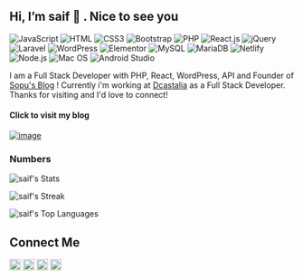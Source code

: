 ## Hi, I’m saif 👋 . Nice to see you

![JavaScript](https://img.shields.io/badge/JavaScript-F7DF1E?style=flat-square&logo=javascript&logoColor=black)
![HTML](https://img.shields.io/badge/HTML5-E34F26?style=flat-square&logo=html5&logoColor=white)
![CSS3](https://img.shields.io/badge/CSS3-1572B6?style=flat-square&logo=css3&logoColor=white)
![Bootstrap](https://img.shields.io/badge/Bootstrap-563D7C?style=flat-square&logo=bootstrap&logoColor=white)
![PHP](https://img.shields.io/badge/PHP-777BB4?style=flat-square&logo=php&logoColor=white)
![React.js](https://img.shields.io/badge/React.js-0081CB?style=flat-square&logo=react&logoColor=61DAFB)
![jQuery](https://img.shields.io/badge/jQuery-0769AD?style=flat-square&logo=jquery&logoColor=white)
![Laravel](https://img.shields.io/badge/Laravel-FF2D20?style=flat-square&logo=laravel&logoColor=white)
![WordPress](https://img.shields.io/badge/Wordpress-21759B?style=flat-square&logo=wordpress&logoColor=white)
![Elementor](https://img.shields.io/badge/Elementor-9146FF?style=flat-square&logo=elementor&logoColor=white)
![MySQL](https://img.shields.io/badge/MySQL-005C84?style=flat-square&logo=mysql&logoColor=white)
![MariaDB](https://img.shields.io/badge/MariaDB-003545?style=flat-square&logo=mariadb&logoColor=white)
![Netlify](https://img.shields.io/badge/Netlify-00C7B7?style=flat-square&logo=netlify&logoColor=white)
![Node.js](https://img.shields.io/badge/Node.js-43853D?style=flat-square&logo=node.js&logoColor=white)
![Mac OS](https://img.shields.io/badge/macOS-000000?style=flat-square&logo=apple&logoColor=white)
![Android Studio](https://img.shields.io/badge/-Android%20Studio-%23a4c639?style=flat-square&logo=docker&logoColor=white)

I am a Full Stack Developer with PHP, React, WordPress, API and Founder of [Sopu's Blog](https://devsopu.com/) ! Currently i'm working at [Dcastalia](https://dcastalia.com/) as a Full Stack Developer. Thanks for visiting and I'd love to connect!<br>


#### Click to visit my blog

[![image](https://user-images.githubusercontent.com/83091643/198748936-15953cb2-f172-471f-bb4d-c013c24ee2ec.png)](https://devsopu.com/)

  
  ### Numbers
![saif's Stats](https://github-readme-stats.vercel.app/api?username=sopu175&theme=darcula&show_icons=true&hide_border=true&count_private=true)

![saif's Streak](https://github-readme-streak-stats.herokuapp.com/?user=sopu175&theme=darcula&hide_border=true)

![saif's Top Languages](https://github-readme-stats.vercel.app/api/top-langs/?username=sopu175&theme=darcula&show_icons=true&hide_border=true&layout=compact)
  


  ## Connect Me
<a href="http://facebook.com/saif2456" target=_blank><img height="20" src="https://img.shields.io/badge/Facebook-1877F2?style=for-the-badge&logo=facebook&logoColor=white"></a>
<a href="https://www.instagram.com/s_o_p_u/" target=_blank><img height="20" src="https://img.shields.io/badge/Instagram-E4405F?style=for-the-badge&logo=instagram&logoColor=white"></a>
<a href="https://www.linkedin.com/in/saif2456/" target=_blank><img height="20" src="https://img.shields.io/badge/LinkedIn-0077B5?style=for-the-badge&logo=linkedin&logoColor=white"></a>
<a href="https://codepen.io/saif175" target=_blank><img height="20" src="https://img.shields.io/badge/Codepen-000000?style=for-the-badge&logo=codepen&logoColor=white"></a>




